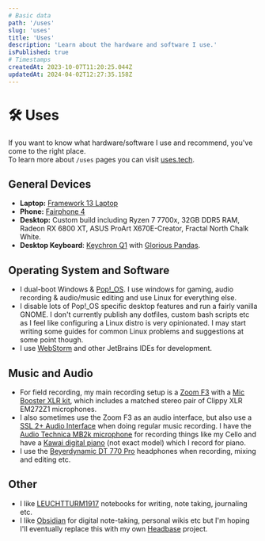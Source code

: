 ```yaml
---
# Basic data
path: '/uses'
slug: 'uses'
title: 'Uses'
description: 'Learn about the hardware and software I use.'
isPublished: true
# Timestamps
createdAt: 2023-10-07T11:20:25.044Z
updatedAt: 2024-04-02T12:27:35.158Z
---
```


# 🛠️ Uses
If you want to know what hardware/software I use and recommend, you've come to the right place.  
To learn more about `/uses` pages you can visit [uses.tech](https://uses.tech/).

## General Devices
- **Laptop:** [Framework 13 Laptop](https://frame.work/gb/en/products/laptop-diy-13-gen-amd?q=processor)
- **Phone:** [Fairphone 4](https://shop.fairphone.com/fairphone-4)
- **Desktop:** Custom build including Ryzen 7 7700x, 32GB DDR5 RAM, Radeon RX 6800 XT, ASUS ProArt X670E-Creator, Fractal North Chalk White.
- **Desktop Keyboard**: [Keychron Q1](https://www.keychron.com/products/keychron-q1) with [Glorious Pandas](https://www.gloriousgaming.com/products/glorious-panda-mechanical-switches?variant=37691905933487).

## Operating System and Software
- I dual-boot Windows & [Pop!_OS](https://pop.system76.com/). I use windows for gaming, audio recording & audio/music editing and use Linux for everything else.
- I disable lots of Pop!_OS specific desktop features and run a fairly vanilla GNOME. I don't currently publish any dotfiles, custom bash scripts etc as I feel like configuring a Linux distro is very opinionated. I may start writing some guides for common Linux problems and suggestions at some point though.
- I use [WebStorm](https://www.jetbrains.com/webstorm/) and other JetBrains IDEs for development.

## Music and Audio
- For field recording, my main recording setup is a [Zoom F3](https://zoomcorp.com/en/us/field-recorders/field-recorders/f3/) with a [Mic Booster XLR kit](https://micbooster.com/clippy-and-pluggy-microphones/319-stereo-field-recording-kit-with-xlr-clippy-microphones.html), which includes a matched stereo pair of Clippy XLR EM272Z1 microphones.
- I also sometimes use the Zoom F3 as an audio interface, but also use a [SSL 2+ Audio Interface](https://www.solidstatelogic.com/products/ssl-2-jm) when doing regular music recording. I have the [Audio Technica MB2k microphone](https://www.audio-technica.com/en-gb/mb2k) for recording things like my Cello and have a [Kawai digital piano](https://www.kawai.co.uk/products/digitalpianos/kdpseries/kdp120/) (not exact model) which I record for piano.
- I use the [Beyerdynamic DT 770 Pro](https://europe.beyerdynamic.com/dt-770-pro.html) headphones when recording, mixing and editing etc.

## Other
- I like [LEUCHTTURM1917](https://www.leuchtturm1917.co.uk/notebooks/) notebooks for writing, note taking, journaling etc.
- I like [Obsidian](https://obsidian.md/) for digital note-taking, personal wikis etc but I'm hoping I'll eventually replace this with my own [Headbase](/projects/headbase) project.
